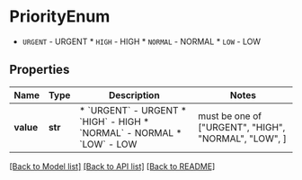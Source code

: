 # PriorityEnum

* `URGENT` - URGENT * `HIGH` - HIGH * `NORMAL` - NORMAL * `LOW` - LOW

## Properties
Name | Type | Description | Notes
------------ | ------------- | ------------- | -------------
**value** | **str** | * &#x60;URGENT&#x60; - URGENT * &#x60;HIGH&#x60; - HIGH * &#x60;NORMAL&#x60; - NORMAL * &#x60;LOW&#x60; - LOW |  must be one of ["URGENT", "HIGH", "NORMAL", "LOW", ]

[[Back to Model list]](../README.md#documentation-for-models) [[Back to API list]](../README.md#documentation-for-api-endpoints) [[Back to README]](../README.md)


